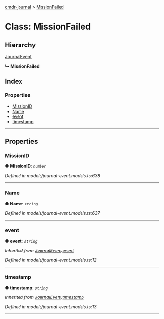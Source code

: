 [cmdr-journal](../README.md) > [MissionFailed](../classes/missionfailed.md)



# Class: MissionFailed

## Hierarchy


 [JournalEvent](journalevent.md)

**↳ MissionFailed**







## Index

### Properties

* [MissionID](missionfailed.md#missionid)
* [Name](missionfailed.md#name)
* [event](missionfailed.md#event)
* [timestamp](missionfailed.md#timestamp)



---
## Properties
<a id="missionid"></a>

###  MissionID

**●  MissionID**:  *`number`* 

*Defined in models/journal-event.models.ts:638*





___

<a id="name"></a>

###  Name

**●  Name**:  *`string`* 

*Defined in models/journal-event.models.ts:637*





___

<a id="event"></a>

###  event

**●  event**:  *`string`* 

*Inherited from [JournalEvent](journalevent.md).[event](journalevent.md#event)*

*Defined in models/journal-event.models.ts:12*





___

<a id="timestamp"></a>

###  timestamp

**●  timestamp**:  *`string`* 

*Inherited from [JournalEvent](journalevent.md).[timestamp](journalevent.md#timestamp)*

*Defined in models/journal-event.models.ts:13*





___


